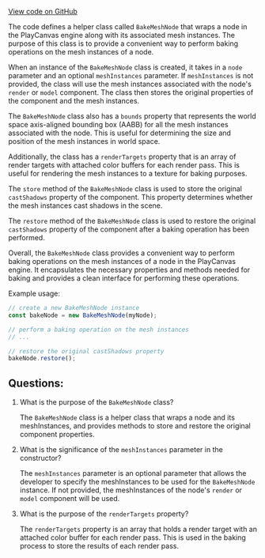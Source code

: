 [View code on GitHub](https://github.com/playcanvas/engine/src/framework/lightmapper/bake-mesh-node.js)

The code defines a helper class called `BakeMeshNode` that wraps a node in the PlayCanvas engine along with its associated mesh instances. The purpose of this class is to provide a convenient way to perform baking operations on the mesh instances of a node. 

When an instance of the `BakeMeshNode` class is created, it takes in a `node` parameter and an optional `meshInstances` parameter. If `meshInstances` is not provided, the class will use the mesh instances associated with the node's `render` or `model` component. The class then stores the original properties of the component and the mesh instances.

The `BakeMeshNode` class also has a `bounds` property that represents the world space axis-aligned bounding box (AABB) for all the mesh instances associated with the node. This is useful for determining the size and position of the mesh instances in world space.

Additionally, the class has a `renderTargets` property that is an array of render targets with attached color buffers for each render pass. This is useful for rendering the mesh instances to a texture for baking purposes.

The `store` method of the `BakeMeshNode` class is used to store the original `castShadows` property of the component. This property determines whether the mesh instances cast shadows in the scene.

The `restore` method of the `BakeMeshNode` class is used to restore the original `castShadows` property of the component after a baking operation has been performed.

Overall, the `BakeMeshNode` class provides a convenient way to perform baking operations on the mesh instances of a node in the PlayCanvas engine. It encapsulates the necessary properties and methods needed for baking and provides a clean interface for performing these operations. 

Example usage:

```javascript
// create a new BakeMeshNode instance
const bakeNode = new BakeMeshNode(myNode);

// perform a baking operation on the mesh instances
// ...

// restore the original castShadows property
bakeNode.restore();
```
## Questions: 
 1. What is the purpose of the `BakeMeshNode` class?
    
    The `BakeMeshNode` class is a helper class that wraps a node and its meshInstances, and provides methods to store and restore the original component properties.

2. What is the significance of the `meshInstances` parameter in the constructor?

    The `meshInstances` parameter is an optional parameter that allows the developer to specify the meshInstances to be used for the `BakeMeshNode` instance. If not provided, the meshInstances of the node's `render` or `model` component will be used.

3. What is the purpose of the `renderTargets` property?

    The `renderTargets` property is an array that holds a render target with an attached color buffer for each render pass. This is used in the baking process to store the results of each render pass.